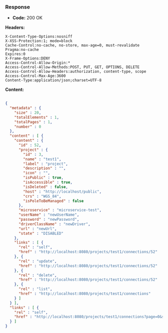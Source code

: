 ### Response

* **Code:** 200 OK

**Headers:**

`X-Content-Type-Options:nosniff`  
`X-XSS-Protection:1; mode=block`  
`Cache-Control:no-cache, no-store, max-age=0, must-revalidate`  
`Pragma:no-cache`  
`Expires:0`  
`X-Frame-Options:DENY`  
`Access-Control-Allow-Origin:*`  
`Access-Control-Allow-Methods:POST, PUT, GET, OPTIONS, DELETE`  
`Access-Control-Allow-Headers:authorization, content-type, scope`  
`Access-Control-Max-Age:3600`  
`Content-Type:application/json;charset=UTF-8`  

**Content:**

```json
    
{
  "metadata" : {
    "size" : 20,
    "totalElements" : 1,
    "totalPages" : 1,
    "number" : 0
  },
  "content" : [ {
    "content" : {
      "id" : 52,
      "project" : {
        "id" : 3,
        "name" : "test1",
        "label" : "project",
        "description" : "",
        "icon" : "",
        "isPublic" : true,
        "isAccessible" : true,
        "isDeleted" : false,
        "host" : "http://localhost/public",
        "crs" : "WGS_84",
        "isPoleToBeManaged" : false
      },
      "microservice" : "microservice-test",
      "userName" : "newUserName",
      "password" : "newPassword",
      "driverClassName" : "newDriver",
      "url" : "newUrl",
      "state" : "DISABLED"
    },
    "links" : [ {
      "rel" : "self",
      "href" : "http://localhost:8080/projects/test1/connections/52"
    }, {
      "rel" : "update",
      "href" : "http://localhost:8080/projects/test1/connections/52"
    }, {
      "rel" : "delete",
      "href" : "http://localhost:8080/projects/test1/connections/52"
    }, {
      "rel" : "list",
      "href" : "http://localhost:8080/projects/test1/connections"
    } ]
  } ],
  "links" : [ {
    "rel" : "self",
    "href" : "http://localhost:8080/projects/test1/connections?page=0&size=20&sort=id,asc"
  } ]
}
```
